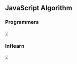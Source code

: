 ## JavaScript Algorithm 

### Programmers
<a href="https://school.programmers.co.kr/learn/courses/13213/13213-%EC%BD%94%EB%94%A9%ED%85%8C%EC%8A%A4%ED%8A%B8-%EA%B4%91%ED%83%88-%EB%B0%A9%EC%A7%80-a-to-z-javascript">💡</a>

### Inflearn
<a href="https://www.inflearn.com/course/%EC%9E%90%EB%B0%94%EC%8A%A4%ED%81%AC%EB%A6%BD%ED%8A%B8-%EC%95%8C%EA%B3%A0%EB%A6%AC%EC%A6%98-%EB%AC%B8%EC%A0%9C%ED%92%80%EC%9D%B4/dashboard">💡</a>